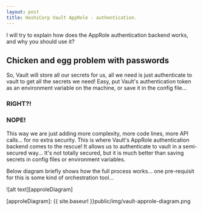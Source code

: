 ```yaml
---
layout: post
title: HashiCorp Vault AppRole - authentication.
---
```

I will try to explain how does the AppRole authentication backend works, and why you should use it?

## Chicken and egg problem with passwords
So, Vault will store all our secrets for us, all we need is just authenticate to vault to get all the secrets we need! Easy, put Vault's authentication token as an environment variable on the machine, or save it in the config file... 
### **RIGHT?!**
### **NOPE!**

This way we are just adding more complexity, more code lines, more API calls... for no extra security. This is where Vault's AppRole authentication backend comes to the rescue! It allows us to authenticate to vault in a semi-secured way... It's not totally secured, but it is much better than saving secrets in config files or environment variables.

Below diagram briefly shows how the full process works... one pre-requisit for this is some kind of orchestration tool...

![alt text][approleDiagram]




[approleDiagram]: {{ site.baseurl }}public/img/vault-approle-diagram.png